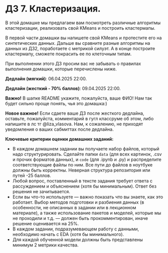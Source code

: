 # ДЗ 7. Кластеризация.

В этой домашке мы предлагаем вам посмотреть различные алгоритмы кластеризации, реализовать свой KMeans и построить кластермапы.

В первой части домашки вы напишете свой KMeans и протестите его на синтетических данных. Дальше вы сравните разные алгоритмы на данных из ДЗ2, поработаете с метрикой силуэт. А в конце построите кластермапу, сможете покрасить ее по клеточным типам.

При выполнении этого ДЗ просим вас не забывать о правилах выполнения домашки, которые перечислены ниже.

**Дедлайн (мягкий)**: 06.04.2025 22:00.

**Дедлайн (жесткий - 70% баллов)**: 09.04.2025 22:00.

**Важно!** В шапке README укажите, пожалуйста, ваше ФИО! Нам так будет сильно проще понять, чья это домашка:)

**Новое важное!** Если сдаете ваше ДЗ после жесткого дедлайна, оставьте, пожалуйста, комментарий в гугл классруме об этом, либо напишите в лс тг @liza_vlasova. Нам, к сожалению, не приходят уведомления о ваших сабмиттах после дедлайна.

**Ключевые критерии оценки домашних заданий:**

- В каждом домашнем задании вы получаете набор файлов, который надо структурировать. Сделайте папки `data` (для всех картинок, .csv и прочих форматов данных), и `code` (для .ipynb и .py) и распределите соответствующие файлы по ним. Все пути до файлов в ноутбуке должны быть корректны. Неверная структура репозитория или путей -25 баллов.
- Любой вопрос, поставленный в тексте задания требует ответа с рассуждением и объяснением (хотя бы минимальным). Ответ без решения не зачитывается.
- Если вы что-то используете — важно показать что вы знаете, как это работает. Выбор методов подготовки и разбиения данных (в особенности, не описанных в задании или в лекционном материале), а также использование пакетов и моделей, которые мы не проходили и т.д. — должен быть прокомментирован, иначе решение оценивается на 25%.
- В каждом задании, подразумевающем работу с данными, необходимо начать с EDA (хотя бы минимального).
- Для каждой обученной модели должны быть представлены минимум 2 метрики качества.
